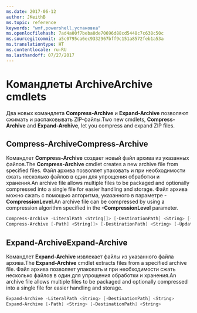 ```yaml
---
ms.date: 2017-06-12
author: JKeithB
ms.topic: reference
keywords: "wmf,powershell,установка"
ms.openlocfilehash: 7ad4a00f7beba0de70696d88cd5448c7c638c50c
ms.sourcegitcommit: a5c0795ca6ec9332967bff9c151a8572feb1a53a
ms.translationtype: HT
ms.contentlocale: ru-RU
ms.lasthandoff: 07/27/2017
---
```

# <a name="archive-cmdlets"></a><span data-ttu-id="2e74d-102">Командлеты Archive</span><span class="sxs-lookup"><span data-stu-id="2e74d-102">Archive cmdlets</span></span>

<span data-ttu-id="2e74d-103">Два новых командлета **Compress-Archive** и **Expand-Archive** позволяют сжимать и распаковывать ZIP-файлы.</span><span class="sxs-lookup"><span data-stu-id="2e74d-103">Two new cmdlets, **Compress-Archive** and **Expand-Archive**, let you compress and expand ZIP files.</span></span>

## <a name="compress-archive"></a><span data-ttu-id="2e74d-104">Compress-Archive</span><span class="sxs-lookup"><span data-stu-id="2e74d-104">Compress-Archive</span></span>
<span data-ttu-id="2e74d-105">Командлет **Compress-Archive** создает новый файл архива из указанных файлов.</span><span class="sxs-lookup"><span data-stu-id="2e74d-105">The **Compress-Archive** cmdlet creates a new archive file from specified files.</span></span> <span data-ttu-id="2e74d-106">Файл архива позволяет упаковать и при необходимости сжать несколько файлов в один для упрощения обработки и хранения.</span><span class="sxs-lookup"><span data-stu-id="2e74d-106">An archive file allows multiple files to be packaged and optionally compressed into a single file for easier handling and storage.</span></span> <span data-ttu-id="2e74d-107">Файл архива можно сжать с помощью алгоритма, указанного в параметре **-CompressionLevel**.</span><span class="sxs-lookup"><span data-stu-id="2e74d-107">An archive file can be compressed by using a compression algorithm specified in the **-CompressionLevel** parameter.</span></span>
```powershell
Compress-Archive -LiteralPath <String[]> [-DestinationPath] <String> [-Update] [-CompressionLevel <Microsoft.PowerShell.Commands.CompressionLevel>] 
Compress-Archive [-Path] <String[]> [-DestinationPath] <String> [-Update] [-CompressionLevel <Microsoft.PowerShell.Commands.CompressionLevel>]
```

## <a name="expand-archive"></a><span data-ttu-id="2e74d-108">Expand-Archive</span><span class="sxs-lookup"><span data-stu-id="2e74d-108">Expand-Archive</span></span>
<span data-ttu-id="2e74d-109">Командлет **Expand-Archive** извлекает файлы из указанного файла архива.</span><span class="sxs-lookup"><span data-stu-id="2e74d-109">The **Expand-Archive** cmdlet extracts files from a specified archive file.</span></span> <span data-ttu-id="2e74d-110">Файл архива позволяет упаковать и при необходимости сжать несколько файлов в один для упрощения обработки и хранения.</span><span class="sxs-lookup"><span data-stu-id="2e74d-110">An archive file allows multiple files to be packaged and optionally compressed into a single file for easier handling and storage.</span></span>
```powershell
Expand-Archive -LiteralPath <String> [-DestinationPath] <String>
Expand-Archive [-Path] <String> [-DestinationPath] <String>
```

